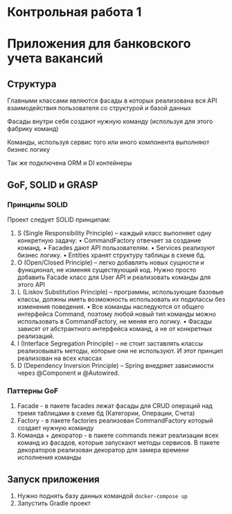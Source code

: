 # Контрольная работа 1

# Приложения для банковского учета вакансий

## Структура

Главными классами являются фасады в которых реализована вся API взаимодействия пользователя со структурой и базой данных

Фасады внутри себя создают нужную команду (используя для этого фабрику команд)

Команды, используя сервис того или иного компонента выполняют бизнес логику

Так же подключена ORM и DI контейнеры

## GoF, SOLID и GRASP

### Принципы SOLID

Проект следует SOLID принципам:

1. S (Single Responsibility Principle) – каждый класс выполняет одну конкретную задачу:
   • CommandFactory отвечает за создание команд.
   • Facades дают API пользователям.
   • Services реализуют бизнес логику.
   • Entities хранят структуру таблицы в схеме бд.
2. O (Open/Closed Principle) – легко добавлять новых сущности и функционал, не изменяя существующий код. Нужно просто
   добавить Facade класс для User API и реализовать команды для этого API
3. L (Liskov Substitution Principle) – программы, использующие базовые классы, должны иметь возможность использовать их
   подклассы без изменения поведения.
   • Все команды наследуются от общего интерфейса Command, поэтому любой новый тип команды можно использовать в
   CommandFactory, не меняя его логику.
   • Фасады зависят от абстрактного интерфейса команд, а не от конкретных реализаций.
4. I (Interface Segregation Principle) – не стоит заставлять классы реализовывать методы, которые они не используют. И
   этот принцип реализован на всех классах
5. D (Dependency Inversion Principle) – Spring внедряет зависимости через @Component и @Autowired.

### Паттерны GoF

1. Facade - в пакете facades лежат фасады для CRUD операций над тремя таблицами в схеме бд (Категории, Операции, Счета)
2. Factory - в пакете factories реализован CommandFactory который создает нужную команду
3. Команда + декоратор - в пакете commands лежат реализации всех команд из фасадов, которые запускают методы сервисов.
   В пакете декораторов реализован декоратор для замера времени исполнения команды

## Запуск приложения

1. Нужно поднять базу данных командой `docker-compose up`
2. Запустить Gradle проект
